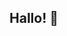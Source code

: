 ## Hallo! 👋

<!--
**TebDev-rasp/TebDev-rasp** is a ✨ _special_ ✨ repository because its `README.md` (this file) appears on your GitHub profile.

Here are some ideas to get you started:

- 🔭 I’m currently working on ... A IoT-based project
- 🌱 I’m currently learning ... Python and Raspberry Pi
- 👯 I’m looking to collaborate on ... 
- 🤔 I’m looking for help with ...
- 💬 Ask me about ... Anything related to my project
- 📫 How to reach me: ... just follow this link! >>> https://www.facebook.com/teban0321
- 😄 Pronouns: ... He/Him
- ⚡ Fun fact: ... I don't like eggs except scramble eggs
-->
